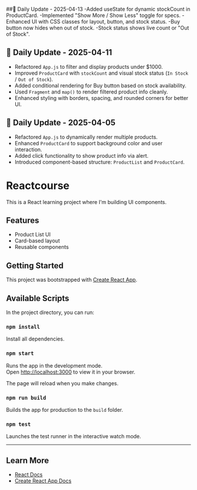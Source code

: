 ##📆 Daily Update - 2025-04-13
-Added useState for dynamic stockCount in ProductCard.
-Implemented "Show More / Show Less" toggle for specs.
-Enhanced UI with CSS classes for layout, button, and stock status.
-Buy button now hides when out of stock.
-Stock status shows live count or "Out of Stock".

## 📆 Daily Update - 2025-04-11

- Refactored `App.js` to filter and display products under $1000.
- Improved `ProductCard` with `stockCount` and visual stock status (`In Stock` / `Out of Stock`).
- Added conditional rendering for Buy button based on stock availability.
- Used `Fragment` and `map()` to render filtered product info cleanly.
- Enhanced styling with borders, spacing, and rounded corners for better UI.


## 📅 Daily Update - 2025-04-05

- Refactored `App.js` to dynamically render multiple products.
- Enhanced `ProductCard` to support background color and user interaction.
- Added click functionality to show product info via alert.
- Introduced component-based structure: `ProductList` and `ProductCard`.



# Reactcourse

This is a React learning project where I'm building UI components.

## Features
- Product List UI
- Card-based layout
- Reusable components

## Getting Started

This project was bootstrapped with [Create React App](https://github.com/facebook/create-react-app).

## Available Scripts

In the project directory, you can run:

### `npm install`

Install all dependencies.

### `npm start`

Runs the app in the development mode.\
Open [http://localhost:3000](http://localhost:3000) to view it in your browser.

The page will reload when you make changes.

### `npm run build`

Builds the app for production to the `build` folder.

### `npm test`

Launches the test runner in the interactive watch mode.

---

## Learn More

- [React Docs](https://reactjs.org/)
- [Create React App Docs](https://facebook.github.io/create-react-app/docs/getting-started)
